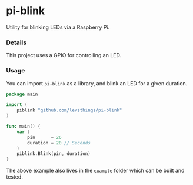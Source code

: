# pi-blink


Utility for blinking LEDs via a Raspberry Pi. 


### Details


This project uses a GPIO for controlling an LED.


### Usage


You can import `pi-blink` as a library, and blink an LED for a given duration.

```go
package main

import (
	piblink "github.com/levsthings/pi-blink"
)

func main() {
	var (
		pin      = 26
		duration = 20 // Seconds
	)
	piblink.Blink(pin, duration)
}
```

The above example also lives in the `example` folder which can be built and tested.
